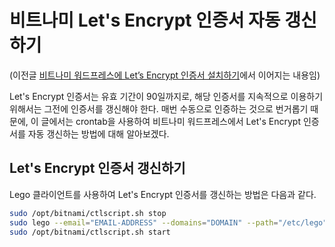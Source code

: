 # 비트나미 Let's Encrypt 인증서 자동 갱신하기

(이전글 [비트나미 워드프레스에 Let’s Encrypt 인증서 설치하기](./비트나미-워드프레스에-Letsencrypt-인증서-설치하기.md)에서 이어지는 내용임)

Let's Encrypt 인증서는 유효 기간이 90일까지로, 해당 인증서를 지속적으로 이용하기 위해서는 그전에 인증서를 갱신해야 한다. 매번 수동으로 인증하는 것으로 번거롭기 때문에, 이 글에서는 crontab을 사용하여 비트나미 워드프레스에서 Let's Encrypt 인증서를 자동 갱신하는 방법에 대해 알아보겠다. 

## Let's Encrypt 인증서 갱신하기

Lego 클라이언트를 사용하여 Let's Encrypt 인증서를 갱신하는 방법은 다음과 같다. 

```bash
sudo /opt/bitnami/ctlscript.sh stop
sudo lego --email="EMAIL-ADDRESS" --domains="DOMAIN" --path="/etc/lego" renew
sudo /opt/bitnami/ctlscript.sh start
```


